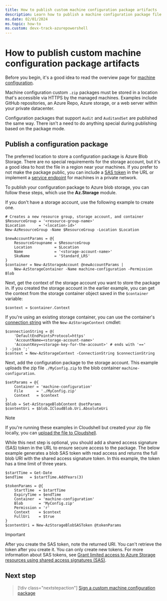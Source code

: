 ```yaml
---
title: How to publish custom machine configuration package artifacts
description: Learn how to publish a machine configuration package file to Azure blob storage and get a SAS token for secure access.
ms.date: 02/01/2024
ms.topic: how-to
ms.custom: devx-track-azurepowershell
---
```

# How to publish custom machine configuration package artifacts

Before you begin, it's a good idea to read the overview page for [machine configuration][01].

Machine configuration custom `.zip` packages must be stored in a location that's accessible via
HTTPS by the managed machines. Examples include GitHub repositories, an Azure Repo, Azure storage,
or a web server within your private datacenter.

Configuration packages that support `Audit` and `AuditandSet` are published the same way. There
isn't a need to do anything special during publishing based on the package mode.

## Publish a configuration package

The preferred location to store a configuration package is Azure Blob Storage. There are no special
requirements for the storage account, but it's a good idea to host the file in a region near your
machines. If you prefer to not make the package public, you can include a [SAS token][02] in the
URL or implement a [service endpoint][03] for machines in a private network.

To publish your configuration package to Azure blob storage, you can follow these steps, which use
the **Az.Storage** module.

If you don't have a storage account, use the following example to create one.

```azurepowershell-interactive
# Creates a new resource group, storage account, and container
$ResourceGroup = '<resource-group-name>'
$Location      = '<location-id>'
New-AzResourceGroup -Name $ResourceGroup -Location $Location

$newAccountParams = @{
    ResourceGroupname = $ResourceGroup
    Location          = $Location
    Name              = '<storage-account-name>'
    SkuName           = 'Standard_LRS'
}
$container = New-AzStorageAccount @newAccountParams |
    New-AzStorageContainer -Name machine-configuration -Permission Blob
```

Next, get the context of the storage account you want to store the package in. If you created
the storage account in the earlier example, you can get the context from the storage container
object saved in the `$container` variable:

```azurepowershell-interactive
$context = $container.Context
```

If you're using an existing storage container, you can use the container's [connection string][04]
with the `New-AzStorageContext` cmdlet:

```azurepowershell-interactive
$connectionString = @(
    'DefaultEndPointsProtocol=https'
    'AccountName=<storage-account-name>'
    'AccountKey=<storage-key-for-the-account>' # ends with '=='
) -join ';'
$context = New-AzStorageContext -ConnectionString $connectionString
```

Next, add the configuration package to the storage account. This example uploads the zip file
`./MyConfig.zip` to the blob container `machine-configuration`.

```azurepowershell-interactive
$setParams = @{
    Container = 'machine-configuration'
    File      = './MyConfig.zip'
    Context   = $context
}
$blob = Set-AzStorageBlobContent @setParams
$contentUri = $blob.ICloudBlob.Uri.AbsoluteUri
```

> [!NOTE]
> If you're running these examples in Cloudshell but created your zip file locally, you can
> [upload the file to Cloudshell][05].

While this next step is optional, you should add a shared access signature (SAS) token in the URL
to ensure secure access to the package. The below example generates a blob SAS token with read
access and returns the full blob URI with the shared access signature token. In this example, the
token has a time limit of three years.

```azurepowershell-interactive
$startTime = Get-Date
$endTime   = $startTime.AddYears(3)

$tokenParams = @{
    StartTime  = $startTime
    ExpiryTime = $endTime
    Container  = 'machine-configuration'
    Blob       = 'MyConfig.zip'
    Permission = 'r'
    Context    = $context
    FullUri    = $true
}
$contentUri = New-AzStorageBlobSASToken @tokenParams
```

> [!IMPORTANT]
> After you create the SAS token, note the returned URI. You can't retrieve the token after you
> create it. You can only create new tokens. For more information about SAS tokens, see
> [Grant limited access to Azure Storage resources using shared access signatures (SAS)][06].

## Next step

> [!div class="nextstepaction"]
> [Sign a custom machine configuration package](./6-sign-package.md)

<!-- Reference link definitions -->
[01]: ../../overview.md
[02]: /azure/storage/common/storage-sas-overview
[03]: /azure/storage/common/storage-network-security#grant-access-from-a-virtual-network
[04]: /azure/storage/common/storage-configure-connection-string#configure-a-connection-string-for-an-azure-storage-account
[05]: /azure/cloud-shell/using-the-shell-window#upload-and-download-files
[06]: /azure/storage/common/storage-sas-overview
